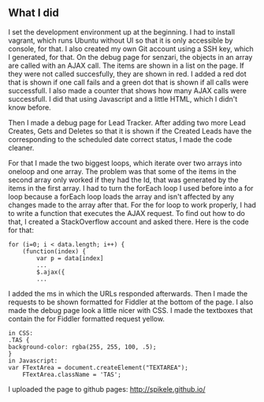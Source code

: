 What I did
----------
I set the development environment up at the beginning. I had to install vagrant, which runs Ubuntu without UI so that
it is only accessible by console, for that.
I also created my own Git account using a SSH key, which I generated, for that.
On the debug page for senzari, the objects in an array are called with an AJAX call. The items are shown in a list on the page. If they were not called succesfully, they are shown in red. I added a red dot that is shown if one call fails and a green dot that is shown if all calls were successfull. I also made a counter that shows how many AJAX calls were successfull. I did that using Javascript and a little HTML, which I didn't know before.

Then I made a debug page for Lead Tracker. After adding two more Lead Creates, Gets and Deletes so that it is shown if the Created Leads have the corresponding to the scheduled date correct status, I made the code cleaner.

For that I made the two biggest loops, which iterate over two arrays into oneloop and one array.
The problem was that some of the items in the second array only worked if they had the Id, that was
generated by the items in the first array. I had to turn the forEach loop I used before into a for loop
because a forEach loop loads the array and isn't affected by any changes made to the array after that.
For the for loop to work properly, I had to write a function that executes the AJAX request. 
To find out how to do that, I created a StackOverflow account and asked there.
Here is the code for that:

    for (i=0; i < data.length; i++) {
        (function(index) {
            var p = data[index]
            ...
            $.ajax({
            ...
  	  
I added the ms in which the URLs responded afterwards. Then I made the requests to be shown formatted for Fiddler at
the bottom of the page.
I also made the debug page look a little nicer with CSS. I made the textboxes that contain the for Fiddler formatted request yellow. 

    in CSS:
    .TAS {
    background-color: rgba(255, 255, 100, .5);
    }
    in Javascript:
    var FTextArea = document.createElement("TEXTAREA");
        FTextArea.className = 'TAS';
    
I uploaded the page to github pages: http://spikele.github.io/
